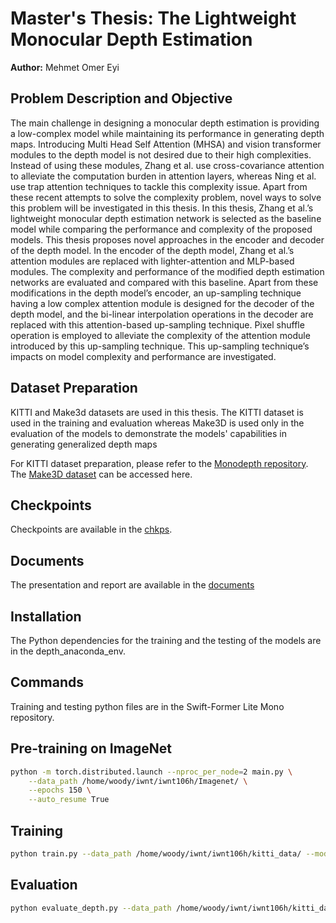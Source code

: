 # Master's Thesis: The Lightweight Monocular Depth Estimation

**Author:** Mehmet Omer Eyi

 ## Problem Description and Objective

The main challenge in designing a monocular depth estimation is providing a low-complex
model while maintaining its performance in generating depth maps. Introducing 
Multi Head Self Attention (MHSA) and vision transformer modules to the
depth model is not desired due to their high complexities. Instead of using these
modules, Zhang et al. use cross-covariance attention to alleviate the computation
burden in attention layers, whereas Ning et al. use trap attention techniques to tackle
this complexity issue. Apart from these recent attempts to solve the complexity problem, 
novel ways to solve this problem will be investigated in this thesis. In
this thesis, Zhang et al.’s lightweight monocular depth estimation network is selected
as the baseline model while comparing the performance and complexity of the 
proposed models. This thesis proposes novel approaches in the encoder and decoder of
the depth model. In the encoder of the depth model, Zhang et al.’s attention modules are 
replaced with lighter-attention and MLP-based modules. The complexity and
performance of the modified depth estimation networks are evaluated and compared
with this baseline. Apart from these modifications in the depth model’s encoder, an
up-sampling technique having a low complex attention module is designed for the decoder 
of the depth model, and the bi-linear interpolation operations in the decoder
are replaced with this attention-based up-sampling technique. Pixel shuffle operation
is employed to alleviate the complexity of the attention module introduced by this
up-sampling technique. This up-sampling technique’s impacts on model complexity
and performance are investigated.

## Dataset Preparation

KITTI and Make3d datasets are used in this thesis. The KITTI dataset is used in the training and evaluation whereas Make3D is used only in the evaluation of the models to demonstrate the models' capabilities in generating generalized depth maps  

For KITTI dataset preparation, please refer to the [Monodepth repository](https://github.com/nianticlabs/monodepth2).
The [Make3D dataset](http://make3d.cs.cornell.edu/data.html) can be accessed here.

## Checkpoints
Checkpoints are available in the [chkps](https://drive.google.com/drive/folders/1-smHjqesz2kR1EoDAMLq0UPjgcgGOlKr?usp=drive_link).

## Documents
The presentation and report are available in the [documents](https://drive.google.com/drive/folders/1GAAg6Xuo40oYEsniGuuuYDjmV5iPLaB3?usp=sharing)

## Installation
The Python dependencies for the training and the testing of the models are in the depth_anaconda_env.

## Commands

Training and testing python files are in the Swift-Former Lite Mono repository.

## Pre-training on ImageNet 

```bash
python -m torch.distributed.launch --nproc_per_node=2 main.py \
    --data_path /home/woody/iwnt/iwnt106h/Imagenet/ \
    --epochs 150 \
    --auto_resume True
```
## Training 
```bash
python train.py --data_path /home/woody/iwnt/iwnt106h/kitti_data/ --model_name my_train --load_weights_folder /home/hpc/iwnt/iwnt106h/Swift_Former_Lite_Mono/latest_weights/ --split eigen_zhou --num_epochs 60 --batch_size 12  --lr 0.0001 5e-6 31 0.0001 1e-5 31
```
## Evaluation
```bash
python evaluate_depth.py --data_path /home/woody/iwnt/iwnt106h/kitti_data/ --load_weights_folder /home/vault/iwnt/iwnt106h/Modified_Mixer_chkp/MLP_Wave/Run_2/my_train/models/weights_45/
```
